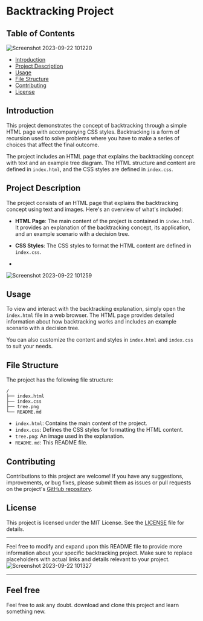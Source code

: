 # Backtracking Project

## Table of Contents
![Screenshot 2023-09-22 101220](https://github.com/Mayank-Garg7/Backtracking/assets/113042462/3a9fd3fb-0282-45a0-bb20-4372ac36ff0d)

- [Introduction](#introduction)
- [Project Description](#project-description)
- [Usage](#usage)
- [File Structure](#file-structure)
- [Contributing](#contributing)
- [License](#license)

## Introduction

This project demonstrates the concept of backtracking through a simple HTML page with accompanying CSS styles. Backtracking is a form of recursion used to solve problems where you have to make a series of choices that affect the final outcome.

The project includes an HTML page that explains the backtracking concept with text and an example tree diagram. The HTML structure and content are defined in `index.html`, and the CSS styles are defined in `index.css`.

## Project Description

The project consists of an HTML page that explains the backtracking concept using text and images. Here's an overview of what's included:

- **HTML Page**: The main content of the project is contained in `index.html`. It provides an explanation of the backtracking concept, its application, and an example scenario with a decision tree.

- **CSS Styles**: The CSS styles to format the HTML content are defined in `index.css`.
- 
![Screenshot 2023-09-22 101259](https://github.com/Mayank-Garg7/Backtracking/assets/113042462/44b0e886-c1b2-45a0-b94b-af3d9fbc0b5c)

## Usage

To view and interact with the backtracking explanation, simply open the `index.html` file in a web browser. The HTML page provides detailed information about how backtracking works and includes an example scenario with a decision tree.

You can also customize the content and styles in `index.html` and `index.css` to suit your needs.

## File Structure

The project has the following file structure:

```
/
├── index.html
├── index.css
├── tree.png
└── README.md
```

- `index.html`: Contains the main content of the project.
- `index.css`: Defines the CSS styles for formatting the HTML content.
- `tree.png`: An image used in the explanation.
- `README.md`: This README file.

## Contributing

Contributions to this project are welcome! If you have any suggestions, improvements, or bug fixes, please submit them as issues or pull requests on the project's [GitHub repository](https://github.com/your-repository-link).

## License

This project is licensed under the MIT License. See the [LICENSE](LICENSE) file for details.

---

Feel free to modify and expand upon this README file to provide more information about your specific backtracking project. Make sure to replace placeholders with actual links and details relevant to your project.
![Screenshot 2023-09-22 101327](https://github.com/Mayank-Garg7/Backtracking/assets/113042462/7c332e31-9c47-463b-b68e-94ebb2916cdf)

---
## Feel free
Feel free to ask any doubt. download and clone this project and learn something new.
